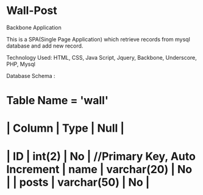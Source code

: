 Wall-Post
=========

Backbone Application

This is a SPA(Single Page Application) which retrieve records from mysql database and add new record.

Technology Used:
HTML,
CSS,
Java Script,
Jquery,
Backbone,
Underscore,
PHP,
Mysql

Database Schema : 

Table Name = 'wall'
===================================
| Column  | 	Type 	     |   Null |
===================================
|   ID    | 	int(2)     |  	No 	 | //Primary Key, Auto Increment 
|  name   | varchar(20) |  	No 	 |
| posts   | varchar(50) | 	 No   |
===================================






